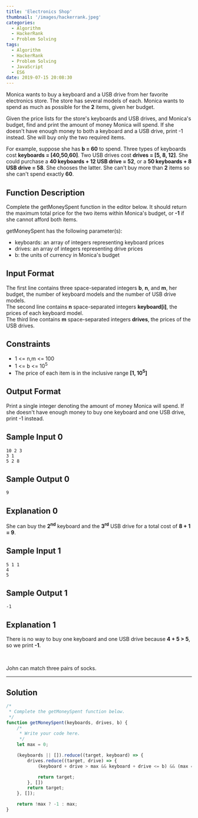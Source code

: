 ```yaml
---
title: 'Electronics Shop'
thumbnail: '/images/hackerrank.jpeg'
categories:
  - Algorithm
  - HackerRank
  - Problem Solving
tags:
  - Algorithm
  - HackerRank
  - Problem Solving
  - JavaScript
  - ES6
date: 2019-07-15 20:08:30
---
```


Monica wants to buy a keyboard and a USB drive from her favorite electronics store. The store has several models of each. Monica wants to spend as much as possible for the **2** items, given her budget.

Given the price lists for the store's keyboards and USB drives, and Monica's budget, find and print the amount of money Monica will spend. If she doesn't have enough money to both a keyboard and a USB drive, print -1 instead. She will buy only the two required items.

For example, suppose she has **b = 60** to spend. Three types of keyboards cost **keyboards = [40,50,60]**. Two USB drives cost **drives = [5, 8, 12]**. She could purchase a **40 keyboards + 12 USB drive = 52**, or a **50 keyboards + 8 USB drive = 58**. She chooses the latter. She can't buy more than **2** items so she can't spend exactly **60**.

<!-- more -->

## Function Description

Complete the getMoneySpent function in the editor below. It should return the maximum total price for the two items within Monica's budget, or **-1** if she cannot afford both items.

getMoneySpent has the following parameter(s):

- keyboards: an array of integers representing keyboard prices
- drives: an array of integers representing drive prices
- b: the units of currency in Monica's budget

## Input Format

The first line contains three space-separated integers **b**, **n**, and **m**, her budget, the number of keyboard models and the number of USB drive models. <br/>
The second line contains **n** space-separated integers **keyboard[i]**, the prices of each keyboard model. <br/>
The third line contains **m** space-separated integers **drives**, the prices of the USB drives.<br/>

## Constraints 

- 1 <= n,m <= 100
- 1 <= b <= 10<sup>5</sup>
- The price of each item is in the inclusive range **[1, 10<sup>5</sup>]**

## Output Format

Print a single integer denoting the amount of money Monica will spend. If she doesn't have enough money to buy one keyboard and one USB drive, print -1 instead.

## Sample Input 0

```
10 2 3
3 1
5 2 8
```

## Sample Output 0

```
9
```

## Explanation 0

She can buy the **2<sup>nd</sup>** keyboard and the **3<sup>rd</sup>** USB drive for a total cost of **8 + 1 = 9**.


## Sample Input 1

```
5 1 1
4
5
```

## Sample Output 1

```
-1
```

## Explanation 1

There is no way to buy one keyboard and one USB drive because **4 + 5 > 5**, so we print **-1**.

<br/>

John can match three pairs of socks.

---

## Solution

```javascript
/*
 * Complete the getMoneySpent function below.
 */
function getMoneySpent(keyboards, drives, b) {
    /*
     * Write your code here.
     */
    let max = 0;

    (keyboards || []).reduce((target, keyboard) => {
        drives.reduce((target, drive) => {
            (keyboard + drive > max && keyboard + drive <= b) && (max = keyboard + drive);

            return target;
        }, [])
        return target;
    }, []);

    return !max ? -1 : max;
}
```
